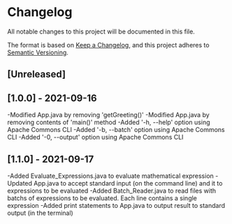 # Changelog
All notable changes to this project will be documented in this file.

The format is based on [Keep a Changelog](https://keepachangelog.com/en/1.0.0/),
and this project adheres to [Semantic Versioning](https://semver.org/spec/v2.0.0.html).

## [Unreleased]

## [1.0.0] - 2021-09-16
-Modified App.java by removing 'getGreeting()'
-Modified App.java by removing contents of 'main()' method
-Added '-h, --help' option using Apache Commons CLI 
-Added '-b, --batch' option using Apache Commons CLI 
-Added '-0, --output' option using Apache Commons CLI 

## [1.1.0] - 2021-09-17
-Added Evaluate_Expressions.java to evaluate mathematical expression 
-Updated App.java to accept standard input (on the command line) and it to expressions to be evaluated
-Added Batch_Reader.java to read files with batchs of expressions to be evaluated. Each line contains a single expression
-Added print statements to App.java to output result to standard output (in the terminal)
